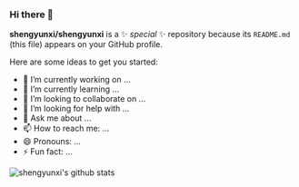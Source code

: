 ### Hi there 👋

**shengyunxi/shengyunxi** is a ✨ _special_ ✨ repository because its `README.md` (this file) appears on your GitHub profile.

Here are some ideas to get you started:

- 🔭 I’m currently working on ...
- 🌱 I’m currently learning ...
- 👯 I’m looking to collaborate on ...
- 🤔 I’m looking for help with ...
- 💬 Ask me about ...
- 📫 How to reach me: ...
- 😄 Pronouns: ...
- ⚡ Fun fact: ...


![shengyunxi's github stats](https://github-readme-stats.vercel.app/api?username=shengyunxi&show_icons=true&theme=radical) 
